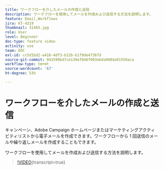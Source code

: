 ```yaml
---
title: ワークフローを介したメールの作成と送信
description: ワークフローを使用してメールを作成および送信する方法を説明します。
feature: Email,Workflows
jira: KT-4319
thumbnail: 31465.jpg
role: User
level: Beginner
doc-type: feature video
activity: use
team: DOC
exl-id: cc5d1bd2-a416-4df3-b12b-b1f9de4736fd
source-git-commit: 943599bd7ce139ef846f093ebda9084a91550aca
workflow-type: tm+mt
source-wordcount: '67'
ht-degree: 53%

---
```


# ワークフローを介したメールの作成と送信

キャンペーン、Adobe Campaign ホームページまたはマーケティングアクティビティリストから電子メールを作成できます。ワークフローから 1 回送信のメールや繰り返しメールを作成することもできます。

ワークフローを使用してメールを作成および送信する方法を説明します。

>[!VIDEO](https://video.tv.adobe.com/v/31465?learn=on){transcript=true}
